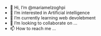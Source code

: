 - 👋 Hi, I’m @mariamelzoghpi
- 👀 I’m interested in Artificial intelligence
- 🌱 I’m currently learning web devolebment
- 💞️ I’m looking to collaborate on ...
- 📫 How to reach me ...

<!---
mariamelzoghpi/mariamelzoghpi is a ✨ special ✨ repository because its `README.md` (this file) appears on your GitHub profile.
You can click the Preview link to take a look at your changes.
--->

